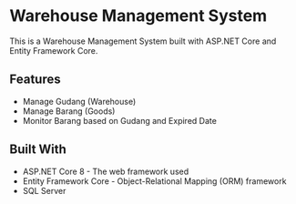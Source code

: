 # Warehouse Management System

This is a Warehouse Management System built with ASP.NET Core and Entity Framework Core.

## Features

- Manage Gudang (Warehouse)
- Manage Barang (Goods)
- Monitor Barang based on Gudang and Expired Date

## Built With
- ASP.NET Core 8 - The web framework used
- Entity Framework Core - Object-Relational Mapping (ORM) framework
- SQL Server
